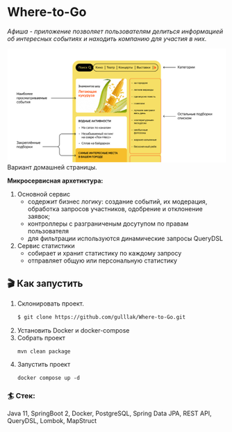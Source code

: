 # Where-to-Go

_Афиша - приложение позволяет пользователям делиться информацией об интересных событиях и находить компанию для участия в них._

![main_page](example.png)
Вариант домашней страницы.
 
__Микросервисная архетиктура:__
1) Основной сервис
   * содержит бизнес логику: создание событий, их модерация, обработка запросов участников, одобрение и отклонение заявок;
   * контроллеры с разграниченым досутупом по правам пользователя
   * для фильтрации используются динамические запросы QueryDSL
2) Сервис статистики
   * собирает и хранит статистику по каждому запросу
   * отправляет общую или персональную статистику

## 🎬 Как запустить

1. Склонировать проект.
    ```bash
   $ git clone https://github.com/gulllak/Where-to-Go.git
   ```
2. Установить Docker и docker-compose
3. Собрать проект
    ```
    mvn clean package
   ```
4. Запустить проект
   ```
   docker compose up -d
   ```

### 🏄 Стек: 
Java 11, SpringBoot 2, Docker, PostgreSQL, Spring Data JPA, REST API, QueryDSL, Lombok, MapStruct
